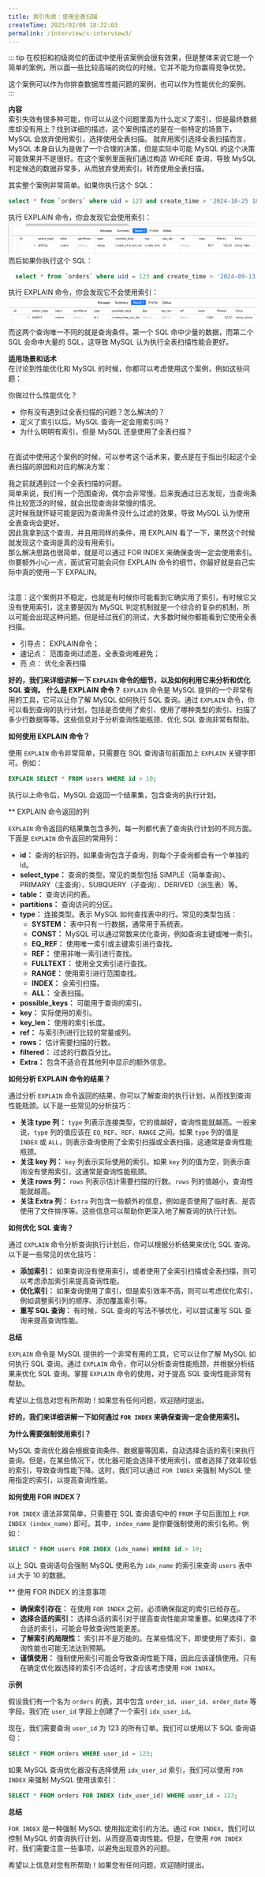 ```yaml
---
title: 索引失效：使用全表扫描
createTime: 2025/02/08 18:32:03
permalink: /interview/x-interview3/
---
```


::: tip
在校招和初级岗位的面试中使用该案例会很有效果，但是整体来说它是一个简单的案例，所以面一些比较高端的岗位的时候，它并不能为你赢得竞争优势。

这个案例可以作为你排查数据库性能问题的案例，也可以作为性能优化的案例。
:::

**内容** <br/>
索引失效有很多种可能，你可以从这个问题里面为什么定义了索引，但是最终数据库却没有用上？找到详细的描述，这个案例描述的是在一些特定的场景下，MySQL 会放弃使用索引，选择使用全表扫描。 就弃用索引选择全表扫描而言，MySQL 本身自认为是做了一个合理的决策，但是实际中可能 MySQL 的这个决策可能效果并不是很好。在这个案例里面我们通过构造 WHERE 查询，导致 MySQL 判定候选的数据非常多，从而放弃使用索引，转而使用全表扫描。

其实整个案例非常简单。如果你执行这个 SQL：

  ```sql
  select * from `orders` where uid = 123 and create_time > '2024-10-25 18:47:59';
  ```
执行 EXPLAIN 命令，你会发现它会使用索引：
![img.png](img.png)
而后如果你执行这个 SQL：

  ```sql
    select * from `orders` where uid = 123 and create_time > '2024-09-13 18:47:59';
  ```
执行 EXPLAIN 命令，你会发现它不会使用索引：
![img_1.png](img_1.png)
而这两个查询唯一不同的就是查询条件。第一个 SQL 命中少量的数据，而第二个 SQL 会命中大量的 SQL，这导致 MySQL 认为执行全表扫描性能会更好。

**适用场景和话术**<br/>
在讨论到性能优化和 MySQL 的时候，你都可以考虑使用这个案例，例如这些问题：

你做过什么性能优化？
- 你有没有遇到过全表扫描的问题？怎么解决的？
- 定义了索引以后，MySQL 查询一定会用索引吗？
- 为什么明明有索引，但是 MySQL 还是使用了全表扫描？<br/><br/>

在面试中使用这个案例的时候，可以参考这个话术来，要点是在于指出引起这个全表扫描的原因和对应的解决方案：

我之前就遇到过一个全表扫描的问题。<br/>
简单来说，我们有一个范围查询，偶尔会非常慢。后来我通过日志发现，当查询条件比较宽泛的时候，就会出现查询非常慢的情况。<br/>
这时候我就怀疑可能是因为查询条件没什么过滤的效果，导致 MySQL 认为使用全表查询会更好。<br/>
因此我拿到这个查询，并且用同样的条件，用 EXPLAIN 看了一下，果然这个时候就发现这个查询是真的没有用索引。<br/>
那么解决思路也很简单，就是可以通过 FOR INDEX 来确保查询一定会使用索引。<br/>
你要额外小心一点，面试官可能会问你 EXPLAIN 命令的细节，你最好就是自己实际中真的使用一下 EXPALIN。<br/><br/>

注意：这个案例并不稳定，也就是有时候你可能看到它确实用了索引，有时候它又没有使用索引，这主要是因为 MySQL 判定机制就是一个综合的复杂的机制，所以可能会出现这种问题。但是经过我们的测试，大多数时候你都能看到它使用全表扫描。

- 引导点： EXPLAIN命令；
- 速记点： 范围查询过滤差，全表查询难避免；
- 亮 点： 优化全表扫描

**好的，我们来详细讲解一下 `EXPLAIN` 命令的细节，以及如何利用它来分析和优化 SQL 查询。**
**什么是 EXPLAIN 命令？**
`EXPLAIN` 命令是 MySQL 提供的一个非常有用的工具，它可以让你了解 MySQL 如何执行 SQL 查询。通过 `EXPLAIN` 命令，你可以看到查询的执行计划，包括是否使用了索引、使用了哪种类型的索引、扫描了多少行数据等等。这些信息对于分析查询性能瓶颈、优化 SQL 查询非常有帮助。

**如何使用 EXPLAIN 命令？**

使用 `EXPLAIN` 命令非常简单，只需要在 SQL 查询语句前面加上 `EXPLAIN` 关键字即可。例如：

```sql
EXPLAIN SELECT * FROM users WHERE id > 10;
```

执行以上命令后，MySQL 会返回一个结果集，包含查询的执行计划。

** EXPLAIN 命令返回的列

`EXPLAIN` 命令返回的结果集包含多列，每一列都代表了查询执行计划的不同方面。下面是 `EXPLAIN` 命令返回的常用列：

* **id：** 查询的标识符。如果查询包含子查询，则每个子查询都会有一个单独的 id。
* **select_type：** 查询的类型。常见的类型包括 SIMPLE（简单查询）、PRIMARY（主查询）、SUBQUERY（子查询）、DERIVED（派生表）等。
* **table：** 查询访问的表。
* **partitions：** 查询访问的分区。
* **type：** 连接类型。表示 MySQL 如何查找表中的行。常见的类型包括：
  * **SYSTEM：** 表中只有一行数据，通常用于系统表。
  * **CONST：** MySQL 可以通过常数来优化查询，例如查询主键或唯一索引。
  * **EQ_REF：** 使用唯一索引或主键索引进行查找。
  * **REF：** 使用非唯一索引进行查找。
  * **FULLTEXT：** 使用全文索引进行查找。
  * **RANGE：** 使用索引进行范围查找。
  * **INDEX：** 全索引扫描。
  * **ALL：** 全表扫描。
* **possible_keys：** 可能用于查询的索引。
* **key：** 实际使用的索引。
* **key_len：** 使用的索引长度。
* **ref：** 与索引列进行比较的常量或列。
* **rows：** 估计需要扫描的行数。
* **filtered：** 过滤的行数百分比。
* **Extra：** 包含不适合在其他列中显示的额外信息。

**如何分析 EXPLAIN 命令的结果？**

通过分析 `EXPLAIN` 命令返回的结果，你可以了解查询的执行计划，从而找到查询性能瓶颈。以下是一些常见的分析技巧：

* **关注 type 列：** `type` 列表示连接类型，它的值越好，查询性能就越高。一般来说，`type` 列的值应该在 `EQ_REF`、`REF`、`RANGE` 之间。如果 `type` 列的值是 `INDEX` 或 `ALL`，则表示查询使用了全索引扫描或全表扫描，这通常是查询性能瓶颈。
* **关注 key 列：** `key` 列表示实际使用的索引。如果 `key` 列的值为空，则表示查询没有使用索引，这通常是查询性能瓶颈。
* **关注 rows 列：** `rows` 列表示估计需要扫描的行数。`rows` 列的值越小，查询性能就越高。
* **关注 Extra 列：** `Extra` 列包含一些额外的信息，例如是否使用了临时表、是否使用了文件排序等。这些信息可以帮助你更深入地了解查询的执行计划。

**如何优化 SQL 查询？**

通过 `EXPLAIN` 命令分析查询执行计划后，你可以根据分析结果来优化 SQL 查询。以下是一些常见的优化技巧：

* **添加索引：** 如果查询没有使用索引，或者使用了全索引扫描或全表扫描，则可以考虑添加索引来提高查询性能。
* **优化索引：** 如果查询使用了索引，但是索引效率不高，则可以考虑优化索引，例如调整索引列的顺序、添加覆盖索引等。
* **重写 SQL 查询：** 有时候，SQL 查询的写法不够优化，可以尝试重写 SQL 查询来提高查询性能。

**总结**

`EXPLAIN` 命令是 MySQL 提供的一个非常有用的工具，它可以让你了解 MySQL 如何执行 SQL 查询。通过 `EXPLAIN` 命令，你可以分析查询性能瓶颈，并根据分析结果来优化 SQL 查询。掌握 `EXPLAIN` 命令的使用，对于提高 SQL 查询性能非常有帮助。

希望以上信息对您有所帮助！如果您有任何问题，欢迎随时提出。

**好的，我们来详细讲解一下如何通过 `FOR INDEX` 来确保查询一定会使用索引。**

**为什么需要强制使用索引？**

MySQL 查询优化器会根据查询条件、数据量等因素，自动选择合适的索引来执行查询。但是，在某些情况下，优化器可能会选择不使用索引，或者选择了效率较低的索引，导致查询性能下降。这时，我们可以通过 `FOR INDEX` 来强制 MySQL 使用指定的索引，以提高查询性能。

**如何使用 FOR INDEX？**

`FOR INDEX` 语法非常简单，只需要在 SQL 查询语句中的 `FROM` 子句后面加上 `FOR INDEX (index_name)` 即可。其中，`index_name` 是你要强制使用的索引名称。例如：

```sql
SELECT * FROM users FOR INDEX (idx_name) WHERE id > 10;
```

以上 SQL 查询语句会强制 MySQL 使用名为 `idx_name` 的索引来查询 `users` 表中 `id` 大于 10 的数据。

** 使用 FOR INDEX 的注意事项

* **确保索引存在：** 在使用 `FOR INDEX` 之前，必须确保指定的索引已经存在。
* **选择合适的索引：** 选择合适的索引对于提高查询性能非常重要。如果选择了不合适的索引，可能会导致查询性能更差。
* **了解索引的局限性：** 索引并不是万能的。在某些情况下，即使使用了索引，查询性能也可能无法达到预期。
* **谨慎使用：** 强制使用索引可能会导致查询性能下降，因此应该谨慎使用。只有在确定优化器选择的索引不合适时，才应该考虑使用 `FOR INDEX`。

**示例**

假设我们有一个名为 `orders` 的表，其中包含 `order_id`、`user_id`、`order_date` 等字段。我们在 `user_id` 字段上创建了一个索引 `idx_user_id`。

现在，我们需要查询 `user_id` 为 123 的所有订单。我们可以使用以下 SQL 查询语句：

```sql
SELECT * FROM orders WHERE user_id = 123;
```

如果 MySQL 查询优化器没有选择使用 `idx_user_id` 索引，我们可以使用 `FOR INDEX` 来强制 MySQL 使用该索引：

```sql
SELECT * FROM orders FOR INDEX (idx_user_id) WHERE user_id = 123;
```

**总结**

`FOR INDEX` 是一种强制 MySQL 使用指定索引的方法。通过 `FOR INDEX`，我们可以控制 MySQL 的查询执行计划，从而提高查询性能。但是，在使用 `FOR INDEX` 时，我们需要注意一些事项，以避免出现意外的问题。

希望以上信息对您有所帮助！如果您有任何问题，欢迎随时提出。
